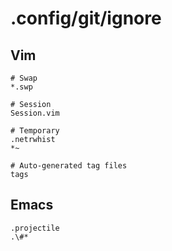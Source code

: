 # .config/git/ignore

## Vim

```text
# Swap
*.swp

# Session
Session.vim

# Temporary
.netrwhist
*~

# Auto-generated tag files
tags
```

## Emacs

```text
.projectile
.\#*
```

